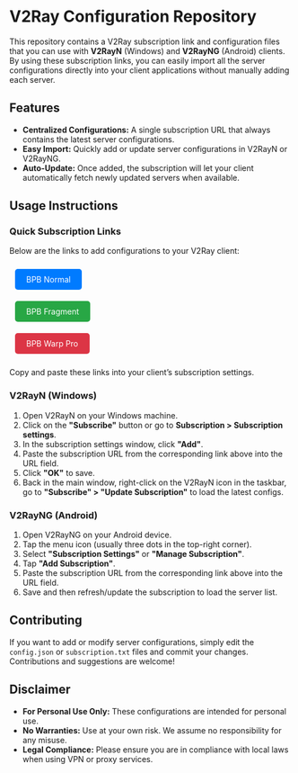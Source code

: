 # V2Ray Configuration Repository

This repository contains a V2Ray subscription link and configuration files that you can use with **V2RayN** (Windows) and **V2RayNG** (Android) clients. By using these subscription links, you can easily import all the server configurations directly into your client applications without manually adding each server.

## Features

- **Centralized Configurations:** A single subscription URL that always contains the latest server configurations.
- **Easy Import:** Quickly add or update server configurations in V2RayN or V2RayNG.
- **Auto-Update:** Once added, the subscription will let your client automatically fetch newly updated servers when available.

## Usage Instructions

### Quick Subscription Links

Below are the links to add configurations to your V2Ray client:

<div>
    <a href="v2ray://subscribe/?url=https://quantumtacofiestahyperdrive-42xelasticnebulacruncher.hosseinxshayesteh.workers.dev/sub/2f480618-257a-4f07-931a-c53482f7716f#BPB-Normal" style="display: inline-block; padding: 10px 20px; margin: 10px; color: white; background-color: #007BFF; text-decoration: none; border-radius: 5px;">BPB Normal</a>
</div>

<div>
    <a href="v2ray://subscribe/?url=https://quantumtacofiestahyperdrive-42xelasticnebulacruncher.hosseinxshayesteh.workers.dev/fragsub/2f480618-257a-4f07-931a-c53482f7716f#BPB-Fragment" style="display: inline-block; padding: 10px 20px; margin: 10px; color: white; background-color: #28A745; text-decoration: none; border-radius: 5px;">BPB Fragment</a>
</div>

<div>
    <a href="v2ray://subscribe/?url=https://quantumtacofiestahyperdrive-42xelasticnebulacruncher.hosseinxshayesteh.workers.dev/warpsub/2f480618-257a-4f07-931a-c53482f7716f?app=nikang#BPB-Warp-Pro" style="display: inline-block; padding: 10px 20px; margin: 10px; color: white; background-color: #DC3545; text-decoration: none; border-radius: 5px;">BPB Warp Pro</a>
</div>

Copy and paste these links into your client’s subscription settings.

### V2RayN (Windows)

1. Open V2RayN on your Windows machine.
2. Click on the **"Subscribe"** button or go to **Subscription > Subscription settings**.
3. In the subscription settings window, click **"Add"**.
4. Paste the subscription URL from the corresponding link above into the URL field.
5. Click **"OK"** to save.
6. Back in the main window, right-click on the V2RayN icon in the taskbar, go to **"Subscribe" > "Update Subscription"** to load the latest configs.

### V2RayNG (Android)

1. Open V2RayNG on your Android device.
2. Tap the menu icon (usually three dots in the top-right corner).
3. Select **"Subscription Settings"** or **"Manage Subscription"**.
4. Tap **"Add Subscription"**.
5. Paste the subscription URL from the corresponding link above into the URL field.
6. Save and then refresh/update the subscription to load the server list.

## Contributing

If you want to add or modify server configurations, simply edit the `config.json` or `subscription.txt` files and commit your changes. Contributions and suggestions are welcome!

## Disclaimer

- **For Personal Use Only:** These configurations are intended for personal use.  
- **No Warranties:** Use at your own risk. We assume no responsibility for any misuse.  
- **Legal Compliance:** Please ensure you are in compliance with local laws when using VPN or proxy services.
